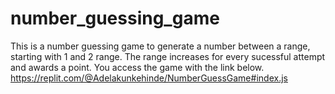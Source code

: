 # number_guessing_game

This is a number guessing game to generate a number between a range, starting with 1 and 2 range.
The range increases for every sucessful attempt and awards a point.
You access the game with the link below.
https://replit.com/@Adelakunkehinde/NumberGuessGame#index.js
